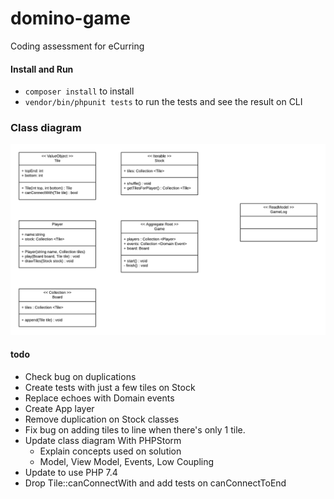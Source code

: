 # domino-game
Coding assessment for eCurring

#### Install and Run
- `composer install` to install
- `vendor/bin/phpunit tests` to run the tests and see the result on CLI

### Class diagram

<img src="docs/class-diagram.png"  alt="Class diagram"/>

#### todo
- Check bug on duplications
- Create tests with just a few tiles on Stock
- Replace echoes with Domain events
- Create App layer
- Remove duplication on Stock classes
- Fix bug on adding tiles to line when there's only 1 tile.
- Update class diagram With PHPStorm
    - Explain concepts used on solution
    - Model, View Model, Events, Low Coupling
- Update to use PHP 7.4
- Drop Tile::canConnectWith and add tests on canConnectToEnd